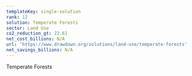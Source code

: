 ```yaml
---
templateKey: single-solution
rank: 12
solution: Temperate Forests
sector: Land Use
co2_reduction_gt: 22.61
net_cost_billions: N/A
url: 'https://www.drawdown.org/solutions/land-use/temperate-forests'
net_savings_billions: N/A
---
```


Temperate Forests
